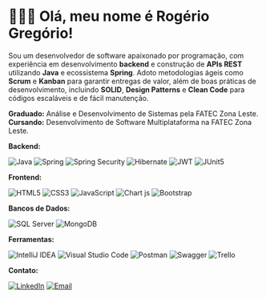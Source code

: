 # 👨🏻‍💻 Olá, meu nome é Rogério Gregório! 
Sou um desenvolvedor de software apaixonado por programação, com experiência em desenvolvimento **backend** e construção de **APIs REST** utilizando **Java** e ecossistema **Spring**. Adoto metodologias ágeis como **Scrum** e **Kanban** para garantir entregas de valor, além de boas práticas de desenvolvimento, incluindo **SOLID**, **Design Patterns** e **Clean Code** para códigos escaláveis e de fácil manutenção.

**Graduado:** Análise e Desenvolvimento de Sistemas pela FATEC Zona Leste. <br>
**Cursando:** Desenvolvimento de Software Multiplataforma na FATEC Zona Leste.

**Backend:**

![Java](https://img.shields.io/badge/Java-000000?style=flat&logo=coffeescript&logoColor=633309)
![Spring](https://img.shields.io/badge/Spring-000000?style=flat&logo=spring&logoColor=6DB33F)
![Spring Security](https://img.shields.io/badge/Spring%20Security-000000?style=flat&logo=springsecurity&logoColor=6DB33F)
![Hibernate](https://img.shields.io/badge/Hibernate-000000?style=flat&logo=Hibernate&logoColor=59666C)
![JWT](https://img.shields.io/badge/JWT-000000?style=flat&logo=JSON%20web%20tokens&logoColor=F7DF1E)
![JUnit5](https://img.shields.io/badge/Junit5-000000?style=flat&logo=junit5&logoColor=25A162)

**Frontend:**

![HTML5](https://img.shields.io/badge/HTML5-000000?style=flat&logo=html5&logoColor=E34F26)
![CSS3](https://img.shields.io/badge/CSS3-000000?style=flat&logo=css3&logoColor=1572B6)
![JavaScript](https://img.shields.io/badge/JavaScript-000000?style=flat&logo=javascript&logoColor=F7DF1E)
![Chart js](https://img.shields.io/badge/Chart%20js-000000?style=flat&logo=chartdotjs&logoColor=FF6384)
![Bootstrap](https://img.shields.io/badge/Bootstrap-000000?style=flat&logo=bootstrap&logoColor=563D7C)

**Bancos de Dados:**

![SQL Server](https://img.shields.io/badge/SQL%20Server-000000?style=flat&logo=adminer&logoColor=316192)
![MongoDB](https://img.shields.io/badge/MongoDB-000000?style=flat&logo=mongodb&logoColor=4EA94B)

**Ferramentas:**

![IntelliJ IDEA](https://img.shields.io/badge/IntelliJ_IDEA-000000?style=flat&logo=intellij-idea&logoColor=white)
![Visual Studio Code](https://img.shields.io/badge/VS%20Code-000000?style=flat&logo=htmx&logoColor=007ACC)
![Postman](https://img.shields.io/badge/Postman-000000?style=flat&logo=Postman&logoColor=FF6C37)
![Swagger](https://img.shields.io/badge/Swagger-000000?style=flat&logo=Swagger&logoColor=85EA2D)
![Trello](https://img.shields.io/badge/Trello-000000?style=flat&logo=trello&logoColor=0052CC)

**Contato:**

[![LinkedIn](https://img.shields.io/badge/Linkedin-000000?style=flat&logo=linkedin&logoColor=0A66C2)](https://linkedin.com/in/rogeriogregorio)
[![Email](https://img.shields.io/badge/Gmail-000000?style=flat&logo=gmail&logoColor=D14836)](mailto:bernardo.rogerio93@gmail.com)
